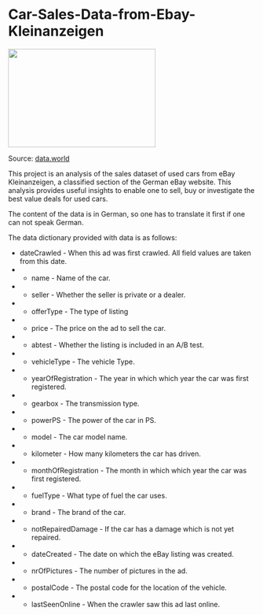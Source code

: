 # Car-Sales-Data-from-Ebay-Kleinanzeigen

<img src= "https://assets.data.world/assets/logo-horiz-white.4ce1e77312620581d5a1c421c845b488.svg" width="300" height="200"/> 

Source: [data.world](https://data.world/data-society/used-cars-data)

This project is an analysis of the sales dataset of used cars from eBay Kleinanzeigen, a classified section of the German eBay website. This analysis provides useful insights to enable one to sell, buy or investigate the best value deals for used cars.  

The content of the data is in German, so one has to translate it first if one can not speak German.  

The data dictionary provided with data is as follows:  
- dateCrawled - When this ad was first crawled. All field values are taken from this date. 
- - name - Name of the car. 
- - seller - Whether the seller is private or a dealer. 
- - offerType - The type of listing 
- - price - The price on the ad to sell the car. 
- - abtest - Whether the listing is included in an A/B test. 
- - vehicleType - The vehicle Type. 
- - yearOfRegistration - The year in which which year the car was first registered. 
- - gearbox - The transmission type. 
- - powerPS - The power of the car in PS. 
- - model - The car model name. 
- - kilometer - How many kilometers the car has driven. 
- - monthOfRegistration - The month in which which year the car was first registered. 
- - fuelType - What type of fuel the car uses. 
- - brand - The brand of the car. 
- - notRepairedDamage - If the car has a damage which is not yet repaired. 
- - dateCreated - The date on which the eBay listing was created. 
- - nrOfPictures - The number of pictures in the ad. 
- - postalCode - The postal code for the location of the vehicle. 
- - lastSeenOnline - When the crawler saw this ad last online.  
